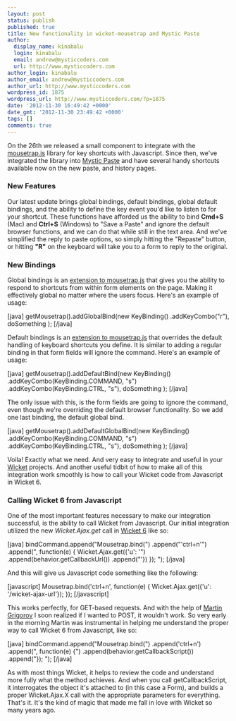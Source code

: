 ```yaml
---
layout: post
status: publish
published: true
title: New functionality in wicket-mousetrap and Mystic Paste
author:
  display_name: kinabalu
  login: kinabalu
  email: andrew@mysticcoders.com
  url: http://www.mysticcoders.com
author_login: kinabalu
author_email: andrew@mysticcoders.com
author_url: http://www.mysticcoders.com
wordpress_id: 1875
wordpress_url: http://www.mysticcoders.com/?p=1875
date: '2012-11-30 16:49:42 +0000'
date_gmt: '2012-11-30 23:49:42 +0000'
tags: []
comments: true
---
```

On the 26th we released a small component to integrate with the <a href="http://craig.is/killing/mice">mousetrap.js</a> library for key shortcuts with Javascript.  Since then, we've integrated the library into <a href="http://mysticpaste.com">Mystic Paste</a> and have several handy shortcuts available now on the new paste, and history pages.

<h3>New Features</h3>
Our latest update brings global bindings, default bindings, global default bindings, and the ability to define the key event you'd like to listen to for your shortcut.  These functions have afforded us the ability to bind <strong>Cmd+S</strong> (Mac) and <strong>Ctrl+S</strong> (Windows) to "Save a Paste" and ignore the default browser functions, and we can do that while still in the text area.  And we've simplified the reply to paste options, so simply hitting the "Repaste" button, or hitting <strong>"R"</strong> on the keyboard will take you to a form to reply to the original.

<h3>New Bindings</h3>
Global bindings is an <a href="https://gist.github.com/3885446">extension to mousetrap.js</a> that gives you the ability to respond to shortcuts from within form elements on the page.  Making it effectively global no matter where the users focus.  Here's an example of usage:

[java]
getMousetrap().addGlobalBind(new KeyBinding()
    .addKeyCombo(&quot;r&quot;),
    doSomething
);
[/java]

Default bindings is an <a href="https://gist.github.com/3885446">extension to mousetrap.js</a> that overrides the default handling of keyboard shortcuts you define.  It is similar to adding a regular binding in that form fields will ignore the command.  Here's an example of usage:

[java]
getMousetrap().addDefaultBind(new KeyBinding()
    .addKeyCombo(KeyBinding.COMMAND, &quot;s&quot;)
    .addKeyCombo(KeyBinding.CTRL, &quot;s&quot;),
    doSomething
);
[/java]

The only issue with this, is the form fields are going to ignore the command, even though we're overriding the default browser functionality.  So we add one last binding, the default global bind.

[java]
getMousetrap().addDefaultGlobalBind(new KeyBinding()
    .addKeyCombo(KeyBinding.COMMAND, &quot;s&quot;)
    .addKeyCombo(KeyBinding.CTRL, &quot;s&quot;),
    doSomething
);
[/java]

Voila!  Exactly what we need.  And very easy to integrate and useful in your <a href="http://wicket.apache.org">Wicket</a> projects.  And another useful tidbit of how to make all of this integration work smoothly is how to call your Wicket code from Javascript in Wicket 6.

<h3>Calling Wicket 6 from Javascript</h3>
One of the most important features necessary to make our integration successful, is the ability to call Wicket from Javascript.  Our initial integration utilized the new <em>Wicket.Ajax.get</em> call in <a href="http://wicket.apache.org">Wicket 6</a> like so:

[java]
bindCommand.append(&quot;Mousetrap.bind(&quot;)
    .append(&quot;'ctrl+n'&quot;)
    .append(&quot;, function(e) { Wicket.Ajax.get({'u': '&quot;)
    .append(behavior.getCallbackUrl())
    .append(&quot;'}) });
&quot;);
[/java]

And this will give us Javascript code something like the following:

[javascript]
    Mousetrap.bind('ctrl+n', function(e) { Wicket.Ajax.get({'u': '/wicket-ajax-url'}); });
[/javascript]

This works perfectly, for GET-based requests.  And with the help of <a href="https://github.com/martin-g">Martin Grigorov</a> I soon realized if I wanted to POST, it wouldn't work.  So very early in the morning Martin was instrumental in helping me understand the proper way to call Wicket 6 from Javascript, like so:

[java]
bindCommand.append(&quot;Mousetrap.bind(&quot;)
    .append('ctrl+n')
    .append(&quot;, function(e) {&quot;)
    .append(behavior.getCallbackScript())
    .append(&quot;});
&quot;);
[/java]

As with most things Wicket, it helps to review the code and understand more fully what the method achieves.  And when you call getCallbackScript, it interrogates the object it's attached to (in this case a Form), and builds a proper Wicket.Ajax.X call with the appropriate parameters for everything.  That's it.  It's the kind of magic that made me fall in love with Wicket so many years ago.


